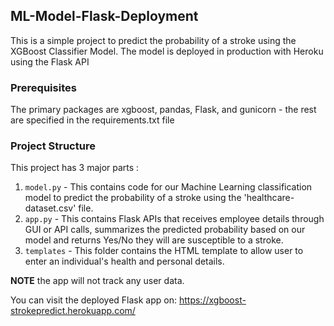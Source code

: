 ## ML-Model-Flask-Deployment
This is a simple project to predict the probability of a stroke using the XGBoost Classifier Model. 
The model is deployed in production with Heroku using the Flask API

### Prerequisites
The primary packages are xgboost, pandas, Flask, and gunicorn - the rest are specified in the requirements.txt file

### Project Structure
This project has 3 major parts :
1. ```model.py``` - This contains code for our Machine Learning classification model to predict the probability of a stroke using the 'healthcare-dataset.csv' file.
2. ```app.py``` - This contains Flask APIs that receives employee details through GUI or API calls, summarizes the predicted probability based on our model and returns Yes/No they will are susceptible to a stroke.
3. ```templates``` - This folder contains the HTML template to allow user to enter an individual's health and personal details.

**NOTE** the app will not track any user data.

You can visit the deployed Flask app on: https://xgboost-strokepredict.herokuapp.com/
